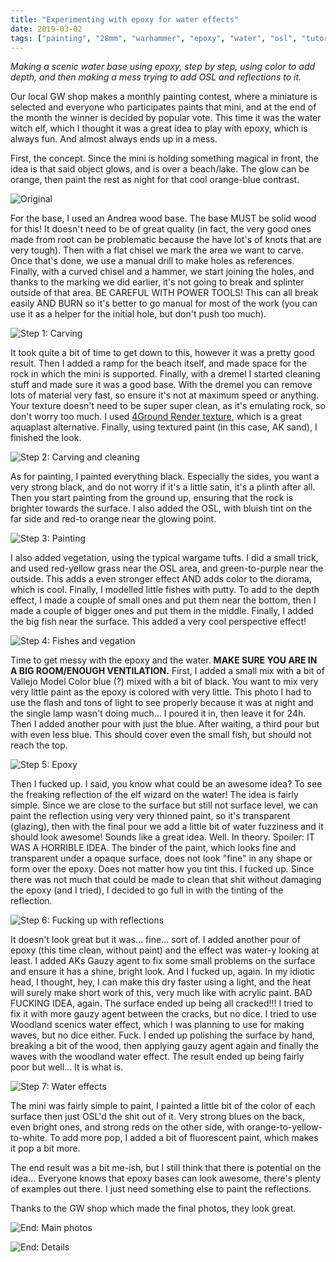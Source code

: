 ```yaml
---
title: "Experimenting with epoxy for water effects"
date: 2019-03-02
tags: ["painting", "28mm", "warhammer", "epoxy", "water", "osl", "tutorial"]
---
```


*Making a scenic water base using epoxy, step by step, using color to add depth, and then making a mess trying to add OSL and reflections to it.*

<!--more--> 

Our local GW shop makes a monthly painting contest, where a miniature is selected and everyone who participates paints that mini, and at the end of the month the winner is decided by popular vote. This time it was the water witch elf, which I thought it was a great idea to play with epoxy, which is always fun. And almost always ends up in a mess.

First, the concept. Since the mini is holding something magical in front, the idea is that said object glows, and is over a beach/lake. The glow can be orange, then paint the rest as night for that cool orange-blue contrast.

![Original](https://cloud.ajimenez.es/index.php/s/mzzwbMpkEyoyL98)

For the base, I used an Andrea wood base. The base MUST be solid wood for this! It doesn't need to be of great quality (in fact, the very good ones made from root can be problematic because the have lot's of knots that are very tough). Then with a flat chisel we mark the area we want to carve. Once that's done, we use a manual drill to make holes as references. Finally, with a curved chisel and a hammer, we start joining the holes, and thanks to the marking we did earlier, it's not going to break and splinter outside of that area. BE CAREFUL WITH POWER TOOLS! This can all break easily AND BURN so it's better to go manual for most of the work (you can use it as a helper for the initial hole, but don't push too much).


![Step 1: Carving](hhttps://cloud.ajimenez.es/index.php/s/iApZMCEPXnCH8Fi)

It took quite a bit of time to get down to this, however it was a pretty good result. Then I added a ramp for the beach itself, and made space for the rock in which the mini is supported. Finally, with a dremel I started cleaning stuff and made sure it was a good base. With the dremel you can remove lots of material very fast, so ensure it's not at maximum speed or anything. Your texture doesn't need to be super super clean, as it's emulating rock, so don't worry too much. I used [4Ground Render texture](), which is a great aquaplast alternative. Finally, using textured paint (in this case, AK sand), I finished the look.

![Step 2: Carving and cleaning](https://cloud.ajimenez.es/index.php/s/zfRR9Yp3QEkGmza)

As for painting, I painted everything black. Especially the sides, you want a very strong black, and do not worry if it's a little satin, it's a plinth after all. Then you start painting from the ground up, ensuring that the rock is brighter towards the surface. I also added the OSL, with bluish tint on the far side and red-to orange near the glowing point.

![Step 3: Painting](https://cloud.ajimenez.es/index.php/s/t53kyFQdtYwdrG9)

I also added vegetation, using the typical wargame tufts. I did a small trick, and used red-yellow grass near the OSL area, and green-to-purple near the outside. This adds a even stronger effect AND adds color to the diorama, which is cool. Finally, I modelled little fishes with putty. To add to the depth effect, I made a couple of small ones and put them near the bottom, then I made a couple of bigger ones and put them in the middle. Finally, I added the big fish near the surface. This added a very cool perspective effect!

![Step 4: Fishes and vegation](https://cloud.ajimenez.es/index.php/s/HqpAiiseeEXWtcH)

Time to get messy with the epoxy and the water. **MAKE SURE YOU ARE IN A BIG ROOM/ENOUGH VENTILATION.** First, I added a small mix with a bit of Vallejo Model Color blue (?) mixed with a bit of black. You want to mix very very little paint as the epoxy is colored with very little. This photo I had to use the flash and tons of light to see properly because it was at night and the single lamp wasn't doing much... I poured it in, then leave it for 24h. Then I added another pour with just the blue. After waiting, a third pour but with even less blue. This should cover even the small fish, but should not reach the top.

![Step 5: Epoxy](https://cloud.ajimenez.es/index.php/s/9y8BW9SminFNiXQ)

Then I fucked up. I said, you know what could be an awesome idea? To see the freaking reflection of the elf wizard on the water! The idea is fairly simple. Since we are close to the surface but still not surface level, we can paint the reflection using very very thinned paint, so it's transparent (glazing), then with the final pour we add a little bit of water fuzziness and it should look awesome! Sounds like a great idea. Well. In theory. Spoiler: IT WAS A HORRIBLE IDEA. The binder of the paint, which looks fine and transparent under a opaque surface, does not look "fine" in any shape or form over the epoxy. Does not matter how you tint this. I fucked up. Since there was not much that could be made to clean that shit without damaging the epoxy (and I tried), I decided to go full in with the tinting of the reflection.

![Step 6: Fucking up with reflections](https://cloud.ajimenez.es/index.php/s/bFDCTywMm2fqJeW)

It doesn't look great but it was... fine... sort of. I added another pour of epoxy (this time clean, without paint) and the effect was water-y looking at least. I added AKs Gauzy agent to fix some small problems on the surface and ensure it has a shine, bright look. And I fucked up, again. In my idiotic head, I thought, hey, I can make this dry faster using a light, and the heat will surely make short work of this, very much like with acrylic paint. BAD FUCKING IDEA, again. The surface ended up being all cracked!!! I tried to fix it with more gauzy agent between the cracks, but no dice. I tried to use Woodland scenics water effect, which I was planning to use for making waves, but no dice either. Fuck. I ended up polishing the surface by hand, breaking a bit of the wood, then applying gauzy agent again and finally the waves with the woodland water effect. The result ended up being fairly poor but well... It is what is.

![Step 7: Water effects](https://cloud.ajimenez.es/index.php/s/2cxZy5c9Fz3ME4T)

The mini was fairly simple to paint, I painted a little bit of the color of each surface then just OSL'd the shit out of it. Very strong blues on the back, even bright ones, and strong reds on the other side, with orange-to-yellow-to-white. To add more pop, I added a bit of fluorescent paint, which makes it pop a bit more.

The end result was a bit me-ish, but I still think that there is potential on the idea... Everyone knows that epoxy bases can look awesome, there's plenty of examples out there. I just need something else to paint the reflections.

Thanks to the GW shop which made the final photos, they look great.

![End: Main photos](https://cloud.ajimenez.es/index.php/s/q7LpmG8s63Emjy9)

![End: Details](https://cloud.ajimenez.es/index.php/s/qyrJcXFMaJ437GS)


